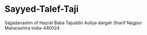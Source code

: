 # Sayyed-Talef-Taji
Sajjadanashin of Hazrat Baba Tajuddin Auliya dargah Sharif Nagpur Maharashtra india-440024 
